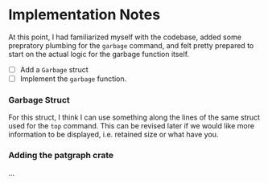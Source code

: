 # Implementation Notes

At this point, I had familiarized myself with the codebase, added some
prepratory plumbing for the `garbage` command, and felt pretty prepared to
start on the actual logic for the garbage function itself.

- [  ] Add a `Garbage` struct
- [  ] Implement the `garbage` function.

### Garbage Struct

For this struct, I think I can use something along the lines of the same struct
used for the `top` command. This can be revised later if we would like more
information to be displayed, i.e. retained size or what have you.

### Adding the patgraph crate

...
